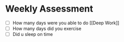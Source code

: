 # Weekly Assessment

- [ ] How many days were you able to do [[Deep Work]]
- [ ] How many days did you exercise
- [ ] Did u sleep on time